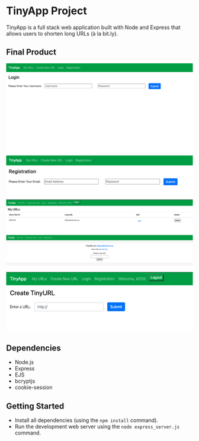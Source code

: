 # TinyApp Project

TinyApp is a full stack web application built with Node and Express that allows users to shorten long URLs (à la bit.ly).

## Final Product

<!-- [User login page,](https://github.com/stephsteph123/tinyapp/blob/main/docs/login_page.png)
[Where users register,](https://github.com/stephsteph123/tinyapp/blob/main/docs/reg_page.png)
[Users can view their URLs once logged in,](https://github.com/stephsteph123/tinyapp/blob/main/docs/my_urls.png)
[Users can edit their URLs,](https://github.com/stephsteph123/tinyapp/blob/main/docs/edit_long_url.png)
[Users can create new short URLs,](https://github.com/stephsteph123/tinyapp/blob/main/docs/create_new_url.png) -->

![User login page](https://github.com/stephsteph123/tinyapp/blob/main/docs/login_page.png "User login page,")
![Where users register,](https://github.com/stephsteph123/tinyapp/blob/main/docs/reg_page.png "Where users register")
![Users can view their URLs once logged in,](https://github.com/stephsteph123/tinyapp/blob/main/docs/my_urls.png "Users can view their URLs once logged in")
![Users can edit their URLs,](https://github.com/stephsteph123/tinyapp/blob/main/docs/edit_long_url.png "Users can edit their URLs,")
![Users can create new short URLs,](https://github.com/stephsteph123/tinyapp/blob/main/docs/create_new_url.png "Users can create new short URLs,")


## Dependencies

- Node.js
- Express
- EJS
- bcryptjs
- cookie-session

## Getting Started

- Install all dependencies (using the `npm install` command).
- Run the development web server using the `node express_server.js` command.